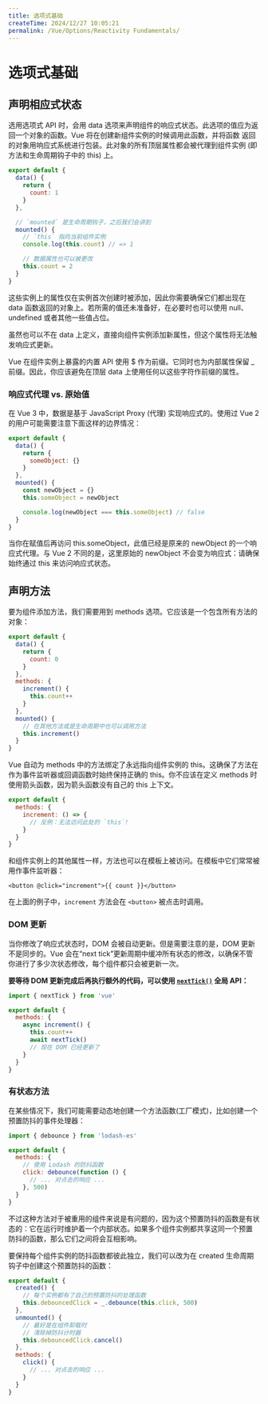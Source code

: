 ```yaml
---
title: 选项式基础
createTime: 2024/12/27 10:05:21
permalink: /Vue/Options/Reactivity Fundamentals/
---
```



# 选项式基础

## 声明相应式状态

选用选项式 API 时，会用 data 选项来声明组件的响应式状态。此选项的值应为返回一个对象的函数。Vue 将在创建新组件实例的时候调用此函数，并将函数
返回的对象用响应式系统进行包装。此对象的所有顶层属性都会被代理到组件实例 (即方法和生命周期钩子中的 this) 上。

```javascript
export default {
  data() {
    return {
      count: 1
    }
  },

  // `mounted` 是生命周期钩子，之后我们会讲到
  mounted() {
    // `this` 指向当前组件实例
    console.log(this.count) // => 1

    // 数据属性也可以被更改
    this.count = 2
  }
}
```

这些实例上的属性仅在实例首次创建时被添加，因此你需要确保它们都出现在 data 函数返回的对象上。若所需的值还未准备好，在必要时也可以使用 null、undefined 或者其他一些值占位。

虽然也可以不在 data 上定义，直接向组件实例添加新属性，但这个属性将无法触发响应式更新。

Vue 在组件实例上暴露的内置 API 使用 $ 作为前缀。它同时也为内部属性保留 _ 前缀。因此，你应该避免在顶层 data 上使用任何以这些字符作前缀的属性。

### 响应式代理 vs. 原始值

在 Vue 3 中，数据是基于 JavaScript Proxy (代理) 实现响应式的。使用过 Vue 2 的用户可能需要注意下面这样的边界情况：

```javascript
export default {
  data() {
    return {
      someObject: {}
    }
  },
  mounted() {
    const newObject = {}
    this.someObject = newObject

    console.log(newObject === this.someObject) // false
  }
}
```

当你在赋值后再访问 this.someObject，此值已经是原来的 newObject 的一个响应式代理。与 Vue 2 不同的是，这里原始的 newObject 
不会变为响应式：请确保始终通过 this 来访问响应式状态。

## 声明方法

要为组件添加方法，我们需要用到 methods 选项。它应该是一个包含所有方法的对象：

```javascript
export default {
  data() {
    return {
      count: 0
    }
  },
  methods: {
    increment() {
      this.count++
    }
  },
  mounted() {
    // 在其他方法或是生命周期中也可以调用方法
    this.increment()
  }
}
```
Vue 自动为 methods 中的方法绑定了永远指向组件实例的 this。这确保了方法在作为事件监听器或回调函数时始终保持正确的 this。你不应该在定义
methods 时使用箭头函数，因为箭头函数没有自己的 this 上下文。

```javascript
export default {
  methods: {
    increment: () => {
      // 反例：无法访问此处的 `this`!
    }
  }
}
```
和组件实例上的其他属性一样，方法也可以在模板上被访问。在模板中它们常常被用作事件监听器：

```vue-html
<button @click="increment">{{ count }}</button>
```

在上面的例子中，`increment` 方法会在 `<button>` 被点击时调用。

### DOM 更新

当你修改了响应式状态时，DOM 会被自动更新。但是需要注意的是，DOM 更新不是同步的。Vue 会在“next tick”更新周期中缓冲所有状态的修改，以确保不管
你进行了多少次状态修改，每个组件都只会被更新一次。

**要等待 DOM 更新完成后再执行额外的代码，可以使用 [`nextTick()`](https://cn.vuejs.org/api/general#nexttick) 全局 API：**

```javascript
import { nextTick } from 'vue'

export default {
  methods: {
    async increment() {
      this.count++
      await nextTick()
      // 现在 DOM 已经更新了
    }
  }
}
```

### 有状态方法

在某些情况下，我们可能需要动态地创建一个方法函数(工厂模式)，比如创建一个预置防抖的事件处理器：

```javascript
import { debounce } from 'lodash-es'

export default {
  methods: {
    // 使用 Lodash 的防抖函数
    click: debounce(function () {
      // ... 对点击的响应 ...
    }, 500)
  }
}
```

不过这种方法对于被重用的组件来说是有问题的，因为这个预置防抖的函数是有状态的：它在运行时维护着一个内部状态。如果多个组件实例都共享这同一个预置
防抖的函数，那么它们之间将会互相影响。

要保持每个组件实例的防抖函数都彼此独立，我们可以改为在 created 生命周期钩子中创建这个预置防抖的函数：

```javascript
export default {
  created() {
    // 每个实例都有了自己的预置防抖的处理函数
    this.debouncedClick = _.debounce(this.click, 500)
  },
  unmounted() {
    // 最好是在组件卸载时
    // 清除掉防抖计时器
    this.debouncedClick.cancel()
  },
  methods: {
    click() {
      // ... 对点击的响应 ...
    }
  }
}
```
